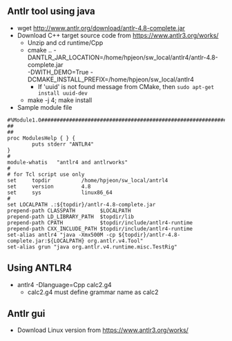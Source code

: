 ## Antlr tool using java
- wget http://www.antlr.org/download/antlr-4.8-complete.jar
- Download C++ target source code from https://www.antlr3.org/works/
  - Unzip and cd runtime/Cpp
  - cmake .. -DANTLR_JAR_LOCATION=/home/hpjeon/sw_local/antlr4/antlr-4.8-complete.jar \
  -DWITH_DEMO=True -DCMAKE_INSTALL_PREFIX=/home/hpjeon/sw_local/antlr4
    - If 'uuid' is not found message from CMake, then `sudo apt-get install uuid-dev`
  - make -j 4; make install    
- Sample module file
```
#%Module1.0#####################################################################
##
##
proc ModulesHelp { } {
        puts stderr "ANTLR4"
}
#
module-whatis   "antlr4 and antlrworks"
#
# for Tcl script use only
set     topdir          /home/hpjeon/sw_local/antrl4
set     version         4.8
set     sys             linux86_64
#
set LOCALPATH .:${topdir}/antlr-4.8-complete.jar
prepend-path CLASSPATH        $LOCALPATH
prepend-path LD_LIBRARY_PATH  $topdir/lib
prepend-path CPATH            $topdir/include/antlr4-runtime
prepend-path CXX_INCLUDE_PATH $topdir/include/antlr4-runtime
set-alias antlr4 "java -Xmx500M -cp ${topdir}/antlr-4.8-complete.jar:${LOCALPATH} org.antlr.v4.Tool"
set-alias grun "java org.antlr.v4.runtime.misc.TestRig"
```

## Using ANTLR4
- antlr4 -Dlanguage=Cpp calc2.g4
  - calc2.g4 must define grammar name as calc2

## Antlr gui
- Download Linux version from https://www.antlr3.org/works/
